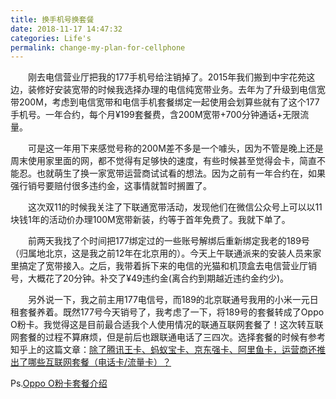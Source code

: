```yaml
---
title: 换手机号换套餐
date: 2018-11-17 14:47:32
categories: Life's
permalink: change-my-plan-for-cellphone
---
```


　　刚去电信营业厅把我的177手机号给注销掉了。2015年我们搬到中宇花苑这边，装修好安装宽带的时候我选择办理的电信纯宽带业务。去年为了升级到电信宽带200M，考虑到电信宽带和电信手机套餐绑定一起使用会划算些就有了这个177手机号。一年合约，每个月¥199套餐费，含200M宽带+700分钟通话+无限流量。

<!-- more -->

　　可是这一年用下来感觉号称的200M差不多是一个噱头，因为不管是晚上还是周末使用家里面的网，都不觉得有足够快的速度，有些时候甚至觉得会卡，简直不能忍。也就萌生了换一家宽带运营商试试看的想法。因为之前有一年合约在，如果强行销号要赔付很多违约金，这事情就暂时搁置了。

　　这次双11的时候我关注了下联通宽带活动，发现他们在微信公众号上可以以11块钱1年的活动价办理100M宽带新装，约等于首年免费了。我就下单了。

　　前两天我找了个时间把177绑定过的一些账号解绑后重新绑定我老的189号（归属地北京，这是我之前12年在北京用的）。今天上午联通派来的安装人员来家里搞定了宽带接入。之后，我带着拆下来的电信的光猫和机顶盒去电信营业厅销号，大概花了20分钟。补交了¥49违约金(离合约到期越近违约金约少)。

　　另外说一下，我之前主用177电信号，而189的北京联通号我用的小米一元日租套餐养着。既然177号今天销号了，我考虑了一下，将189号的套餐转成了Oppo O粉卡。我觉得这是目前最合适我个人使用情况的联通互联网套餐了！这次转互联网套餐的过程不算麻烦，但是前后也跟联通电话了三四次。选择套餐的时候有参考知乎上的这篇文章：[除了腾讯王卡、蚂蚁宝卡、京东强卡、阿里鱼卡，运营商还推出了哪些互联网套餐（电话卡/流量卡）？](https://www.zhihu.com/question/58178068/answer/155940595)

Ps.[Oppo O粉卡套餐介绍](https://m.10010.com/queen/ofans/ofanscard.html)
